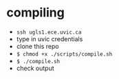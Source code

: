 # compiling

- `ssh ugls1.ece.uvic.ca`
- type in uvic credentials
- clone this repo
- `$ chmod +x ./scripts/compile.sh`
- `$ ./compile.sh`
- check output
